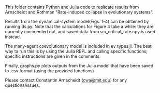 This folder contains Python and Julia code to replicate results from Arnscheidt and Rothman "Rate-induced collapse in evolutionary systems".

Results from the dynamical-system model(Figs. 1-4) can be obtained by running ds.py. Note that the calculations for Figure 4 take a while: they are currently commented out, and saved data from sm_critical_rate.npy is used instead. 

The many-agent coevolutionary model is included in ev_types.jl. The best way to run this is by using the Julia REPL and calling specific functions; specific instructions are given in the comments. 

Finally, graphs.py plots outputs from the Julia model that have been saved to .csv format (using the provided functions)

Please contact Constantin Arnscheidt (cwa@mit.edu) for any questions/issues.
